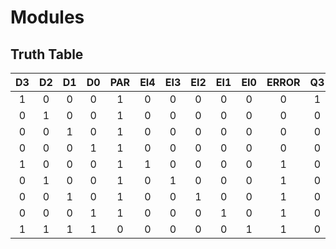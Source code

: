 # Modules

## Truth Table

|  D3 | D2  | D1  | D0  | PAR | EI4 | EI3 | EI2 | EI1 | EI0 | ERROR | Q3  | Q2  | Q1  | Q0  |
|:---:|:---:|:---:|:---:|:---:|:---:|:---:|:---:|:---:|:---:|:-----:|:---:|:---:|:---:|:---:|
|  1  |  0  |  0  |  0  |  1  |  0  |  0  |  0  |  0  |  0  |   0   |  1  |  0  | 0  | 0
|  0  |  1  |  0  |  0  |  1  |  0  |  0  |  0  |  0  |  0  |   0   |  0  |  1  | 0  | 0
|  0  |  0  |  1  |  0  |  1  |  0  |  0  |  0  |  0  |  0  |   0   |  0  |  0  | 1  | 0
|  0  |  0  |  0  |  1  |  1  |  0  |  0  |  0  |  0  |  0  |   0   |  0  |  0  | 0  | 1
|  1  |  0  |  0  |  0  |  1  |  1  |  0  |  0  |  0  |  0  |   1   |  0  |  0  | 0  | 1
|  0  |  1  |  0  |  0  |  1  |  0  |  1  |  0  |  0  |  0  |   1   |  0  |  0  | 0  | 1
|  0  |  0  |  1  |  0  |  1  |  0  |  0  |  1  |  0  |  0  |   1   |  0  |  0  | 0  | 1
|  0  |  0  |  0  |  1  |  1  |  0  |  0  |  0  |  1  |  0  |   1   |  0  |  0  | 0  | 1
|  1  |  1  |  1  |  1  |  0  |  0  |  0  |  0  |  0  |  1  |   1   |  0  |  0  | 0  | 1
